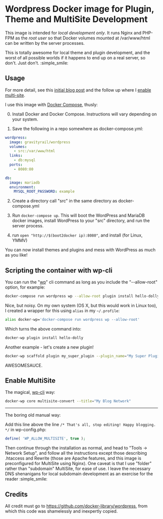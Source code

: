 # Wordpress Docker image for Plugin, Theme and MultiSite Development

This image is intended for *local development only*. It runs Nginx and PHP-FPM as the *root user* so that Docker volumes mounted at /var/www/html can be written by the server processes.

This is totally awesome for local theme and plugin development, and the worst of all possible worlds if it happens to end up on a real server, so don't. Just don't. :simple_smile:

## Usage

For more detail, see this [initial blog post](http://goldsounds.com/archives/2015/04/06/quick-and-easy-wordpress-development-using-docker/) and the follow up where I [enable multi-site](http://goldsounds.com/archives/2015/04/16/docker-for-wordpress-multisite-development/).

I use this image with [Docker Compose](https://docs.docker.com/compose/), thusly:

0. Install Docker and Docker Compose. Instructions will vary depending on your system.

1. Save the following in a repo somewhere as docker-compose.yml:

```yaml
wordpress:
  image: gravityrail/wordpress
  volumes:
    - src:/var/www/html
  links:
    - db:mysql
  ports:
    - 8080:80

db:
  image: mariadb
  environment:
    MYSQL_ROOT_PASSWORD: example
```

2. Create a directory call "src" in the same directory as docker-compose.yml

3. Run `docker-compose up`. This will boot the WordPress and MariaDB docker images, install WordPress to your "src" directory, and run the server process.

4. run `open "http://$(boot2docker ip):8080"`, and install (for Linux, YMMV)

You can now install themes and plugins and mess with WordPress as much as you like!

## Scripting the container with wp-cli

You can run the "[wp](http://wp-cli.org/)" cli command as long as you include the "--allow-root" option, for example:

```bash
docker-compose run wordpress wp --allow-root plugin install hello-dolly
```

Nice, but noisy. On my own system (OS X, but this would work in Linux too), I created a wrapper for this using `alias` in my `~/.profile`:

```bash
alias docker-wp='docker-compose run wordpress wp --allow-root'
```

Which turns the above command into:

```bash
docker-wp plugin install hello-dolly
```

Another example - let's create a new plugin!

```bash
docker-wp scaffold plugin my_super_plugin --plugin_name="My Super Plugin" 
```

AWESOMESAUCE.

## Enable MultiSite

The magical, [wp-cli](http://wp-cli.org/commands/core/multisite-convert/) way:

```bash
docker-wp core multisite-convert --title="My Blog Network"
```

----

The boring old manual way:

Add this line above the line `/* That's all, stop editing! Happy blogging. */` in wp-config.php:

```php
define( 'WP_ALLOW_MULTISITE', true );
```

Then continue through the installation as normal, and head to "Tools -> Network Setup", and follow all the instructions except those describing .htaccess and Rewrite (those are Apache features, and this image is preconfigured for MultiSite using Nginx). One caveat is that I use "folder" rather than "subdomain" MultiSite, for ease of use. I leave the necessary DNS shenanigans for local subdomain development as an exercise for the reader :simple_smile:

## Credits

All credit must go to https://github.com/docker-library/wordpress, from which this code was shamelessly and inexpertly copied.